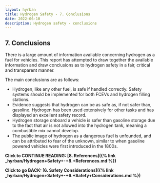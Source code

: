 ```yaml
---
layout: hyrban
title: Hydrogen Safety - 7. Conclusions
date: 2022-06-10
description: Hydrogen safety - conclusions
---
```

## 7. Conclusions

There is a large amount of information available concerning hydrogen as a fuel for vehicles. This report has attempted to draw together the available information and draw conclusions as to hydrogen safety in a fair, critical and transparent manner. 

The main conclusions are as follows:

*	Hydrogen, like any other fuel, is safe if handled correctly. Safety systems should be implemented for both FCEVs and hydrogen filling stations.
*	Evidence suggests that hydrogen can be as safe as, if not safer than, gasoline. Hydrogen has been used extensively for other tasks and has displayed an excellent safety record.
*	Hydrogen storage onboard a vehicle is safer than gasoline storage due to the fact that air is not allowed into the hydrogen tank, meaning a combustible mix cannot develop.
*	The public image of hydrogen as a dangerous fuel is unfounded, and can be attributed to fear of the unknown, similar to when gasoline powered vehicles were first introduced in the 1800s.
 
**Click to CONTINUE READING: [8. References]({% link _hyrban/Hydrogen+Safety+-+8.+References.md %})**

 
 
**Click to go BACK: [6. Safety Considerations]({% link _hyrban/Hydrogen+Safety+-+6.+Safety+Considerations.md %})**
